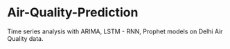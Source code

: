 # Air-Quality-Prediction
Time series analysis with ARIMA, LSTM - RNN, Prophet models on Delhi Air Quality data.

